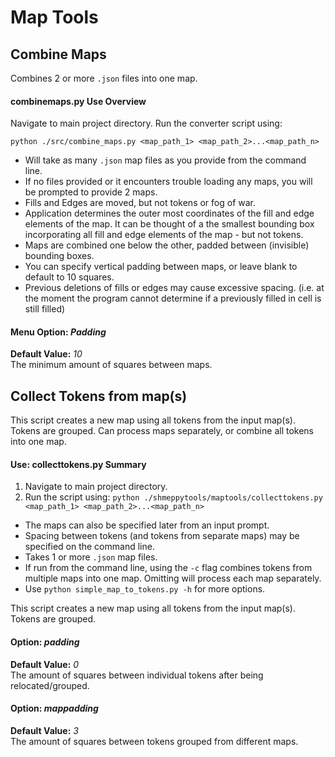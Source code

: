 # **Map Tools**

## Combine Maps
Combines 2 or more `.json` files into one map.

#### combinemaps.py Use Overview

Navigate to main project directory. Run the converter script using:

`python ./src/combine_maps.py <map_path_1> <map_path_2>...<map_path_n>`  

* Will take as many `.json` map files as you provide from the command line.
* If no files provided or it encounters trouble loading any maps, you will be prompted to provide 2 maps.
* Fills and Edges are moved, but not tokens or fog of war.
* Application determines the outer most coordinates of the fill and edge elements of the map. It can be thought of a the smallest bounding box incorporating all fill and edge elements of the map - but not tokens.
* Maps are combined one below the other, padded between (invisible) bounding boxes.
* You can specify vertical padding between maps, or leave blank to default to 10 squares.
* Previous deletions of fills or edges may cause excessive spacing. (i.e. at the moment the program cannot determine if a previously filled in cell is still filled)

#### Menu Option: *Padding*  
**Default Value:** *10*  
The minimum amount of squares between maps.


## Collect Tokens from map(s)
This script creates a new map using all tokens from the input map(s). Tokens are grouped. Can process maps separately, or combine all tokens into one map.

#### Use: collecttokens.py Summary

1. Navigate to main project directory.  
2. Run the script using:
`python ./shmeppytools/maptools/collecttokens.py <map_path_1> <map_path_2>...<map_path_n>`  

* The maps can also be specified later from an input prompt.
* Spacing between tokens (and tokens from separate maps) may be specified on the command line.
* Takes 1 or more `.json` map files.
* If run from the command line, using the `-c` flag combines tokens from multiple maps into one map. Omitting will process each map separately.
* Use `python simple_map_to_tokens.py -h` for more options.

This script creates a new map using all tokens from the input map(s). Tokens are grouped.

#### Option: *padding*  
**Default Value:** *0*  
The amount of squares between individual tokens after being relocated/grouped.

#### Option: *mappadding*  
**Default Value:** *3*  
The amount of squares between tokens grouped from different maps.
